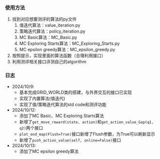 ### 使用方法
1. 找到对应想要测评的算法的py文件
   1. 值迭代算法：value_iteration.py
   2. 策略迭代算法：policy_iteration.py
   3. MC Basic算法：MC_Basic.py
   4. MC Exploring Starts算法：MC_Exploring_Starts.py
   5. MC epsilon greedy算法：MC_epsilon_greedy.py
2. 按照提示，实现里面的算法函数（合理利用接口）
3. 利用测评相关接口评测自己的algorithm

### 日志
- 2024/10/9:
  - 基本完成GRID_WORLD类的搭建，与外界交互的接口已实现
  - 实现了内置算法(值迭代)
  - 实现了值/策略迭代算法的std code和测评功能
- 2024/10/12:
  - 添加了MC Basic、MC Exploring Starts算法
  - 新增了`get_move_reward(state, action)`和`get_action_value_Gap(q1, q2)`两个接口
  - `plot_end_map(Flush=True)`接口新增了Flush参数，为True可以刷新显示
  - 新增了`push_action_value(self, online=False)`接口
- 2024/10/13:
  - 添加了MC epsilon greedy算法